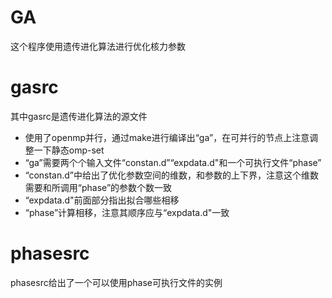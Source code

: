 # GA
这个程序使用遗传进化算法进行优化核力参数 
# gasrc
其中gasrc是遗传进化算法的源文件 
* 使用了openmp并行，通过make进行编译出“ga”，在可并行的节点上注意调整一下静态omp-set
* “ga”需要两个个输入文件“constan.d”“expdata.d"和一个可执行文件“phase”
* “constan.d”中给出了优化参数空间的维数，和参数的上下界，注意这个维数需要和所调用“phase”的参数个数一致
* “expdata.d"前面部分指出拟合哪些相移
* “phase”计算相移，注意其顺序应与“expdata.d"一致
# phasesrc
phasesrc给出了一个可以使用phase可执行文件的实例
